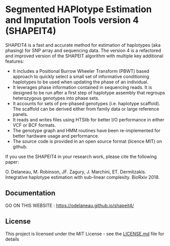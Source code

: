 # Segmented HAPlotype Estimation and Imputation Tools version 4 (SHAPEIT4)

SHAPEIT4 is a fast and accurate method for estimation of haplotypes (aka phasing) for SNP array and sequencing data. The version 4 is a refactored and improved version of the SHAPEIT algorithm with multiple key additional features:
- It includes a Positional Burrow Wheeler Transform (PBWT) based approach to quickly select a small set of informative conditioning haplotypes to be used when updating the phase of an individual.
- It leverages phase information contained in sequencing reads. It is designed to be run after a first step of haplotype assembly that regroups heterozygous genotypes into phase sets.
- It accounts for sets of pre-phased genotypes (i.e. haplotype scaffold). The scaffold can be derived either from family data or large reference panels.
- It reads and writes files using HTSlib for better I/O performance in either VCF or BCF formats.
- The genotype graph and HMM routines have been re-implemented for better hardware usage and performance.
- The source code is provided in an open source format (licence MIT) on github.

If you use the SHAPEIT4 in your research work, please cite the following paper:

O. Delaneau, M. Robinson, JF. Zagury, J. Marchini, ET. Dermitzakis. Integrative haplotype estimation with sub-linear complexity. BioRxiv 2018.

## Documentation

GO ON THIS WEBSITE : https://odelaneau.github.io/shapeit4/

## License

This project is licensed under the MIT License - see the [LICENSE.md](LICENSE.md) file for details

